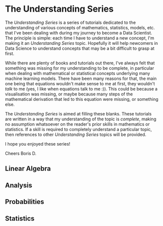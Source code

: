 # The Understanding Series

The *Understanding Series* is a series of tutorials dedicated to the understanding of various concepts of mathematics, statistics, models, etc. that I've been dealing with during my journey to become a Data Scientist. The principle is simple: each time I have to understand a new concept, I'm making it an *Understanding Series* topic. Hopefully it will help newcomers in Data Science to understand concepts that may be a bit difficult to grasp at first.

While there are plenty of books and tutorials out there, I've always felt that something was missing for my understanding to be complete, in particular when dealing with mathematical or statistical concepts underlying many machine learning models. There have been many reasons for that, the main one being that equations wouldn't make sense to me at first, they wouldn't *talk* to me (yes, I like when equations talk to me :)). This could be because a visualisation was missing, or maybe because many steps of the mathematical derivation that led to this equation were missing, or something else.

The *Understanding Series* is aimed at filling these blanks. These tutorials are written in a way that my understanding of the topic is *complete*, making no assumption whatsoever on the reader's prior skills in mathematics or statistics. If a skill is required to completely understand a particular topic, then references to other *Understanding Series* topics will be provided.

I hope you enjoyed these series!

Cheers
Boris D.

## Linear Algebra

## Analysis

## Probabilities

## Statistics
